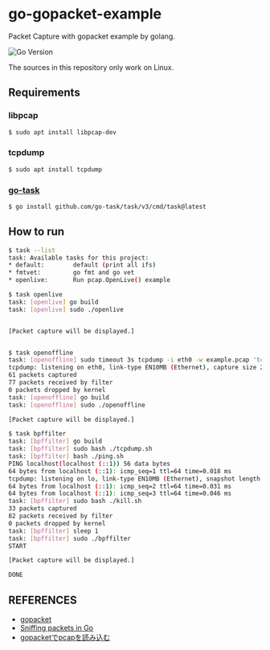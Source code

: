 # go-gopacket-example

Packet Capture with gopacket example by golang.

![Go Version](https://img.shields.io/badge/go-1.20-blue.svg)

The sources in this repository only work on Linux.

## Requirements

### libpcap

```sh
$ sudo apt install libpcap-dev
```

### tcpdump

```sh
$ sudo apt install tcpdump
```

### [go-task](https://taskfile.dev/)

```sh
$ go install github.com/go-task/task/v3/cmd/task@latest
```

## How to run

```sh
$ task --list
task: Available tasks for this project:
* default:        default (print all ifs)
* fmtvet:         go fmt and go vet
* openlive:       Run pcap.OpenLive() example

$ task openlive
task: [openlive] go build
task: [openlive] sudo ./openlive


[Packet capture will be displayed.]


$ task openoffline
task: [openoffline] sudo timeout 3s tcpdump -i eth0 -w example.pcap 'tcp'
tcpdump: listening on eth0, link-type EN10MB (Ethernet), capture size 262144 bytes
61 packets captured
77 packets received by filter
0 packets dropped by kernel
task: [openoffline] go build
task: [openoffline] sudo ./openoffline

[Packet capture will be displayed.]

$ task bpffilter
task: [bpffilter] go build
task: [bpffilter] sudo bash ./tcpdump.sh
task: [bpffilter] bash ./ping.sh
PING localhost(localhost (::1)) 56 data bytes
64 bytes from localhost (::1): icmp_seq=1 ttl=64 time=0.018 ms
tcpdump: listening on lo, link-type EN10MB (Ethernet), snapshot length 262144 bytes
64 bytes from localhost (::1): icmp_seq=2 ttl=64 time=0.031 ms
64 bytes from localhost (::1): icmp_seq=3 ttl=64 time=0.046 ms
task: [bpffilter] sudo bash ./kill.sh
33 packets captured
82 packets received by filter
0 packets dropped by kernel
task: [bpffilter] sleep 1
task: [bpffilter] sudo ./bpffilter
START

[Packet capture will be displayed.]

DONE
```

## REFERENCES

- [gopacket](https://pkg.go.dev/github.com/google/gopacket@v1.1.19)
- [Sniffing packets in Go](https://medium.com/a-bit-off/sniffing-network-go-6753cae91d3f)
- [gopacketでpcapを読み込む](https://mrtc0.hateblo.jp/entry/2016/03/19/232252)
